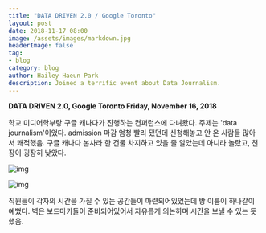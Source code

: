 ```yaml
---
title: "DATA DRIVEN 2.0 / Google Toronto"
layout: post
date: 2018-11-17 08:00
image: /assets/images/markdown.jpg
headerImage: false
tag:
- blog
category: blog
author: Hailey Haeun Park
description: Joined a terrific event about Data Journalism.
---
```

**DATA DRIVEN 2.0, Google Toronto
Friday, November 16, 2018**

학교 미디어학부랑 구글 캐나다가 진행하는 컨퍼런스에 다녀왔다. 주제는 'data journalism'이었다. admission 마감 엄청 빨리 됐던데 신청해놓고 안 온 사람들 많아서 쾌적했음. 구글 캐나다 본사라 한 건물 차지하고 있을 줄 알았는데 아니라 놀랐고, 천장이 굉장히 낮았다.

![img](https://postfiles.pstatic.net/MjAxODExMTdfNjkg/MDAxNTQyNDEyMDY4NTQ3.Rg_oDjvyfbHTcN9W3NdfWDaHr0dUvWQ78TZVz1152jUg.zhxfFSj--BCnyjYDFmKPvpH8BUT4g4zvX3LQF2u91j8g.JPEG.heirre/image_5955057021542411996941.jpg?type=w773)

![img](https://postfiles.pstatic.net/MjAxODExMTdfMjQ4/MDAxNTQyNDExOTkwOTA1.bgoWeWm4dyW5ElJ1EqEMWZaC7M4Z62QYvCVhSAMOkukg.vT9hPsgEkPqc4LMg5KwV-CnBPh1GvL0yDsgqcQtGudQg.JPEG.heirre/IMG_6389.JPG?type=w773)



직원들이 각자의 시간을 가질 수 있는 공간들이 마련되어있었는데 방 이름이 하나같이 예뻤다. 벽은 보드마카들이 준비되어있어서 자유롭게 의논하며 시간을 보낼 수 있는 듯했음.

